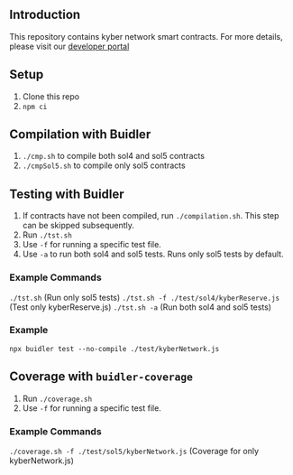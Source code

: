 ## Introduction
This repository contains kyber network smart contracts.
For more details, please visit our [developer portal](https://developer.kyber.network/)

## Setup
1. Clone this repo
2. `npm ci`

## Compilation with Buidler
1. `./cmp.sh` to compile both sol4 and sol5 contracts
2. `./cmpSol5.sh` to compile only sol5 contracts

## Testing with Buidler
1. If contracts have not been compiled, run `./compilation.sh`. This step can be skipped subsequently.
2. Run `./tst.sh`
3. Use `-f` for running a specific test file.
5. Use `-a` to run both sol4 and sol5 tests. Runs only sol5 tests by default.

### Example Commands
`./tst.sh` (Run only sol5 tests)
`./tst.sh -f ./test/sol4/kyberReserve.js` (Test only kyberReserve.js)
`./tst.sh -a` (Run both sol4 and sol5 tests)

### Example
`npx buidler test --no-compile ./test/kyberNetwork.js`

## Coverage with `buidler-coverage`
1. Run `./coverage.sh`
2. Use `-f` for running a specific test file.

### Example Commands
`./coverage.sh -f ./test/sol5/kyberNetwork.js` (Coverage for only kyberNetwork.js)